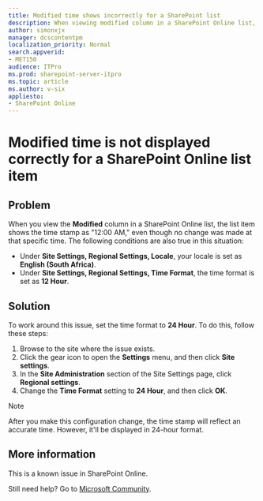 ```yaml
---
title: Modified time shows incorrectly for a SharePoint list
description: When viewing modified column in a SharePoint Online list, the list item shows the time stamp as "12:00 AM," even though no change was made at that specific time.
author: simonxjx
manager: dcscontentpm
localization_priority: Normal
search.appverid: 
- MET150
audience: ITPro
ms.prod: sharepoint-server-itpro
ms.topic: article
ms.author: v-six
appliesto:
- SharePoint Online
---
```


# Modified time is not displayed correctly for a SharePoint Online list item

## Problem

When you view the **Modified** column in a SharePoint Online list, the list item shows the time stamp as "12:00 AM," even though no change was made at that specific time. The following conditions are also true in this situation:

- Under **Site Settings, Regional Settings, Locale**, your locale is set as **English (South Africa)**.
- Under **Site Settings, Regional Settings, Time Format**, the time format is set as **12 Hour**.

## Solution

To work around this issue, set the time format to **24 Hour**. To do this, follow these steps:

1. Browse to the site where the issue exists.
1. Click the gear icon to open the **Settings** menu, and then click **Site settings**.
1. In the **Site Administration** section of the Site Settings page, click **Regional settings**.
1. Change the **Time Format** setting to **24 Hour**, and then click **OK**.

> [!NOTE]
> After you make this configuration change, the time stamp will reflect an accurate time. However, it'll be displayed in 24-hour format.

## More information

This is a known issue in SharePoint Online.

Still need help? Go to [Microsoft Community](https://answers.microsoft.com).